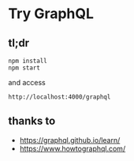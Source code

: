 # Try GraphQL

## tl;dr

    npm install
    npm start

and access

    http://localhost:4000/graphql    
  
## thanks to

* https://graphql.github.io/learn/
* https://www.howtographql.com/

